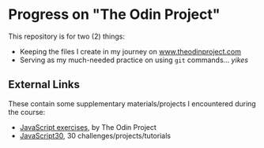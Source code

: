 # Progress on "The Odin Project"

<!-- # top-progress -->

This repository is for two (2) things:

- Keeping the files I create in my journey on www.theodinproject.com
- Serving as my much-needed practice on using `git` commands... _yikes_

## External Links

These contain some supplementary materials/projects I encountered during the course:

- [JavaScript exercises](https://github.com/TheOdinProject/javascript-exercises), by The Odin Project
- [JavaScript30](https://github.com/wesbos/JavaScript30), 30 challenges/projects/tutorials
